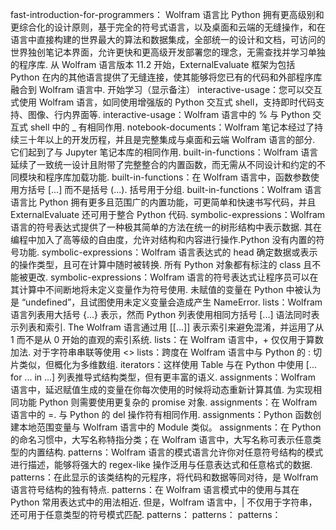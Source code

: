 fast-introduction-for-programmers： Wolfram 语言比 Python 拥有更高级别和更综合化的设计原则，基于完全的符号式语言，以及桌面和云端的无缝操作，和在语言中直接构建的世界最大的算法和数据集成，全部统一的设计和文档，可访问的世界独创笔记本界面，允许更快和更高级开发部署您的理念，无需查找并学习单独的程序库. 从 Wolfram 语言版本 11.2 开始，ExternalEvaluate 框架为包括 Python 在内的其他语言提供了无缝连接，使其能够将您已有的代码和外部程序库融合到 Wolfram 语言中. 开始学习（显示备注）
interactive-usage：您可以交互式使用 Wolfram 语言，如同使用增强版的 Python 交互式 shell，支持即时代码支持、图像、行内界面等.
interactive-usage：Wolfram 语言中的 % 与 Python 交互式 shell 中的 _ 有相同作用.
notebook-documents：Wolfram 笔记本经过了持续三十年以上的开发历程，并且是完整集成与桌面和云端 Wolfram 语言的部分. 它们起到了与 Jupyter 笔记本库的相同作用.
built-in-functions：Wolfram 语言延续了一致统一设计且附带了完整整合的内置函数，而无需从不同设计和约定的不同模块和程序库加载功能.
built-in-functions：在 Wolfram 语言中，函数参数使用方括号 [...] 而不是括号 (...). 括号用于分组.
built-in-functions：Wolfram 语言 语言比 Python 拥有更多且范围广的内置功能，可更简单和快速书写代码，并且 ExternalEvaluate 还可用于整合 Python 代码.
symbolic-expressions：Wolfram 语言的符号表达式提供了一种极其简单的方法在统一的树形结构中表示数据. 其在编程中加入了高等级的自由度，允许对结构和内容进行操作.Python 没有内置的符号功能.
symbolic-expressions：Wolfram 语言表达式的 head 确定数据或表示的操作类型，且可在计算中随时被转换. 所有 Python 对象都有标注的 class 且不能被更改.
symbolic-expressions：Wolfram 语言的符号表达式让程序员可以在其计算中不间断地将未定义变量作为符号使用. 未赋值的变量在 Python 中被认为是 “undefined”，且试图使用未定义变量会造成产生 NameError.
lists：Wolfram 语言列表用大括号 {...} 表示，然而 Python 列表使用相同方括号 [...] 语法同时表示列表和索引. The Wolfram 语言通过用 [[...]] 表示索引来避免混淆，并运用了从 1 而不是从 0 开始的直观的索引系统.
lists：在 Wolfram 语言中，+ 仅仅用于算数加法. 对于字符串串联等使用 <>
lists：跨度在 Wolfram 语言中与 Python 的 : 切片类似，但概化为多维数组.
iterators：这样使用 Table 与在 Python 中使用 [... for ... in ...] 列表推导式结构类型，但有更丰富的语义.
assignments：Wolfram 语言中，延迟赋值生成的变量在你每次使用的时候将动态重新计算其值. 为实现相同功能 Python 则需要使用更复杂的 promise 对象.
assignments：在 Wolfram 语言中的 =. 与 Python 的 del 操作符有相同作用.
assignments：Python 函数创建本地范围变量与 Wolfram 语言中的 Module 类似。
assignments：在 Python 的命名习惯中，大写名称特指分类；在 Wolfram 语言中，大写名称可表示任意类型的内置结构.
patterns：Wolfram 语言的模式语言允许你对任意符号结构的模式进行描述，能够将强大的 regex-like 操作泛用与任意表达式和任意格式的数据.
patterns：在此显示的该类结构的元程序，将代码和数据等同对待，是 Wolfram 语言符号结构的独有特点.
patterns：在 Wolfram 语言模式中的使用与其在 Python 常用表达式中的用法相近. 但是，Wolfram 语言中，| 不仅用于字符串，还可用于任意类型的符号模式匹配.
patterns：
patterns：
patterns：
